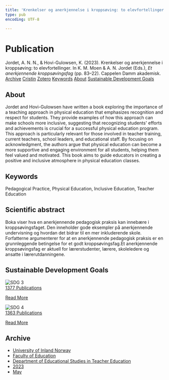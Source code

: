 ```yaml
---
title: 'Krenkelser og anerkjennelse i kroppsøving: to elevfortellinger'
type: pub
encoding: UTF-8

---
```

<h1>Publication</h1>
<article id="csl-bib-container-W67DSJD5" class="csl-bib-container">
  <div class="csl-bib-body"> <div class="csl-entry">Jordet, A. N. N., &#38; Hovi-Gulowsen, K. (2023). Krenkelser og anerkjennelse i kroppsøving: to elevfortellinger. In K. M. Moen &#38; A. N. Jordet (Eds.), <i>Et anerkjennende kroppsøvingsfag</i> (pp. 83–22). Cappelen Damm akademisk.</div> </div>
  <div class="csl-bib-buttons">
    <a href="#taxonomy-article-W67DSJD5" alt="archive" class="csl-bib-button">Archive</a>
    <a href="https://app.cristin.no/results/show.jsf?id=2144904" alt="Cristin" class="csl-bib-button">Cristin</a>
    <a href="http://zotero.org/groups/5881554/items/W67DSJD5" alt="Zotero" class="csl-bib-button">Zotero</a>
    <a href="#keywords-article-W67DSJD5" alt="keywords" class="csl-bib-button">Keywords</a>
    <a href="#about-article-W67DSJD5" alt="about_pub" class="csl-bib-button">About</a>
    <a href="#sdg-article-W67DSJD5" alt="sdg" class="csl-bib-button">Sustainable Development Goals</a>
  </div>
  <div id="csl-bib-meta-container-W67DSJD5"></div>
</article>
<div id="csl-bib-meta-W67DSJD5" class="csl-bib-meta">
  <article id="about-article-W67DSJD5" class="about_pub-article">
    <h1>About</h1>
    Jordet and Hovi-Gulowsen have written a book exploring the importance of a teaching approach in physical education that emphasizes recognition and respect for students. They provide examples of how this approach can make schools more inclusive, suggesting that recognizing students' efforts and achievements is crucial for a successful physical education program. This approach is particularly relevant for those involved in teacher training, current teachers, school leaders, and educational staff. By focusing on acknowledgment, the authors argue that physical education can become a more supportive and engaging environment for all students, helping them feel valued and motivated. This book aims to guide educators in creating a positive and inclusive atmosphere in physical education classes.
  </article>
  <article id="keywords-article-W67DSJD5" class="keywords-article">
    <h1>Keywords</h1>
    Pedagogical Practice, Physical Education, Inclusive Education, Teacher Education
  </article>
  <article id="abstract-article-W67DSJD5" class="abstract-article">
    <h1>Scientific abstract</h1>
    Boka viser hva en anerkjennende pedagogisk praksis kan innebære i kroppsøvingsfaget. Den inneholder gode eksempler på anerkjennende undervisning og hvordan det bidrar til en mer inkluderende skole. Forfatterne argumenterer for at en anerkjennende pedagogisk praksis er en grunnleggende betingelse for et godt kroppsøvingsfag.Et anerkjennende kroppsøvingsfag er aktuell for lærerstudenter, lærere, skoleledere og ansatte i lærerutdanningene.
  </article>
  <article id="sdg-article-W67DSJD5" class="sdg-article">
    <h1>Sustainable Development Goals</h1>
    <div class="sdg-container"><div id="sdg3" class="sdg">
        <img src="{{< params subfolder >}}images/sdg/sdg03_en.png" class="image" alt="SDG 3">
        <div class="sdg-overlay">
          <a href="{{< params subfolder >}}en/archive/?sdg=3#archive" class="sdg-publication-count"><span>1377</span> Publications</a>
          <p><a href="https://sdgs.un.org/goals/goal3" class="sdg-read-more">Read More</a></p>
        </div>
      </div> <div id="sdg4" class="sdg">
        <img src="{{< params subfolder >}}images/sdg/sdg04_en.png" class="image" alt="SDG 4">
        <div class="sdg-overlay">
          <a href="{{< params subfolder >}}en/archive/?sdg=4#archive" class="sdg-publication-count"><span>1363</span> Publications</a>
          <p><a href="https://sdgs.un.org/goals/goal4" class="sdg-read-more">Read More</a></p>
        </div>
      </div></div>
  </article>
  <article id="taxonomy-article-W67DSJD5" class="taxonomy-article">
    <h1>Archive</h1>
    <ul>
      <li><a href="{{< params subfolder >}}en/archive/?key=3DCRN523">University of Inland Norway</a></li>
      <li><a href="{{< params subfolder >}}en/archive/?key=WYNZA47F">Faculty of Education</a></li>
      <li><a href="{{< params subfolder >}}en/archive/?key=BKPR6TE7">Department of Educational Studies in Teacher Education</a></li>
      <li><a href="{{< params subfolder >}}en/archive/?key=TKXB7BTS">2023</a></li>
      <li><a href="{{< params subfolder >}}en/archive/?key=NCV4RS7L">May</a></li>
    </ul>
  </article>
</div>
